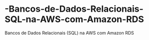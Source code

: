 # -Bancos-de-Dados-Relacionais-SQL-na-AWS-com-Amazon-RDS
 Bancos de Dados Relacionais (SQL) na AWS com Amazon RDS
